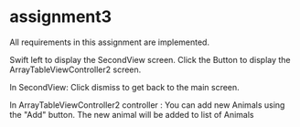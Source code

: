 # assignment3

All requirements in this assignment are implemented.

Swift left to display the SecondView screen. Click the Button to display the ArrayTableViewController2 screen.

In SecondView: Click dismiss to get back to the main screen.

In ArrayTableViewController2 controller : You can add new Animals using the "Add" button. The new animal will be added to list of Animals